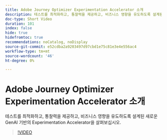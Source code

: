 ```yaml
---
title: Adobe Journey Optimizer Experimentation Accelerator 소개
description: 테스트를 최적화하고, 통찰력을 제공하고, 비즈니스 영향을 유도하도록 설계된 새로운 GenAI 기반의 Experimentation Accelerator을 살펴보십시오.
doc-type: Short Video
duration: 101
index: false
hide: true
hidefromtoc: true
recommendations: noCatalog, noDisplay
source-git-commit: e52cdba2a9203497d97cbd1e75c81e3e4e556ac4
workflow-type: tm+mt
source-wordcount: '46'
ht-degree: 0%

---
```



# Adobe Journey Optimizer Experimentation Accelerator 소개

테스트를 최적화하고, 통찰력을 제공하고, 비즈니스 영향을 유도하도록 설계된 새로운 GenAI 기반의 Experimentation Accelerator을 살펴보십시오.

<!-- 62_S531_3442531_100_introducing-the-adobe-journey-optimizer-experimentation-accelerator -->
>[!VIDEO](https://video.tv.adobe.com/v/3460360/?learn=on&enablevpops=true&captions=kor)
